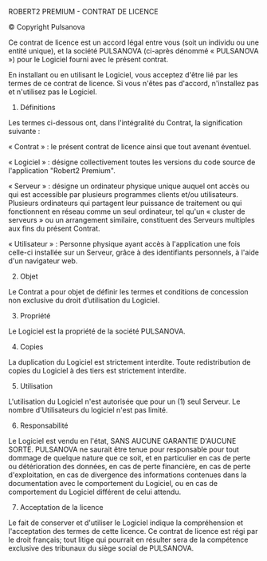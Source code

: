 ROBERT2 PREMIUM - CONTRAT DE LICENCE

© Copyright Pulsanova

Ce contrat de licence est un accord légal entre vous (soit un individu ou une entité unique), et la
société PULSANOVA (ci-après dénommé « PULSANOVA ») pour le Logiciel fourni avec le présent contrat.

En installant ou en utilisant le Logiciel, vous acceptez d'être lié par les termes de ce contrat
de licence. Si vous n'êtes pas d'accord, n'installez pas et n'utilisez pas le Logiciel.

1. Définitions

Les termes ci-dessous ont, dans l'intégralité du Contrat, la signification suivante :

« Contrat » : le présent contrat de licence ainsi que tout avenant éventuel.

« Logiciel » : désigne collectivement toutes les versions du code source de l'application "Robert2 Premium".

« Serveur » : désigne un ordinateur physique unique auquel ont accès ou qui est accessible par
plusieurs programmes clients et/ou utilisateurs. Plusieurs ordinateurs qui partagent leur puissance
de traitement ou qui fonctionnent en réseau comme un seul ordinateur, tel qu'un « cluster de
serveurs » ou un arrangement similaire, constituent des Serveurs multiples aux fins du présent
Contrat.

« Utilisateur » : Personne physique ayant accès à l'application une fois celle-ci installée sur un
Serveur, grâce à des identifiants personnels, à l'aide d'un navigateur web.

2. Objet

Le Contrat a pour objet de définir les termes et conditions de concession non exclusive du droit
d’utilisation du Logiciel.

3. Propriété

Le Logiciel est la propriété de la société PULSANOVA.

4. Copies

La duplication du Logiciel est strictement interdite. Toute redistribution de copies du
Logiciel à des tiers est strictement interdite.

5. Utilisation

L'utilisation du Logiciel n'est autorisée que pour un (1) seul Serveur. Le nombre d'Utilisateurs du
logiciel n'est pas limité.

6. Responsabilité

Le Logiciel est vendu en l'état, SANS AUCUNE GARANTIE D'AUCUNE SORTE. PULSANOVA ne saurait être
tenue pour responsable pour tout dommage de quelque nature que ce soit, et en particulier en cas
de perte ou détérioration des données, en cas de perte financière, en cas de perte d'exploitation,
en cas de divergence des informations contenues dans la documentation avec le comportement du
Logiciel, ou en cas de comportement du Logiciel différent de celui attendu.

7. Acceptation de la licence

Le fait de conserver et d'utiliser le Logiciel indique la compréhension et l'acceptation des termes
de cette licence. Ce contrat de licence est régi par le droit français; tout litige qui pourrait en
résulter sera de la compétence exclusive des tribunaux du siège social de PULSANOVA.

